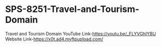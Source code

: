 # SPS-8251-Travel-and-Tourism-Domain
Travel and Tourism Domain
YouTube Link-https://youtu.be/_FLYVGhIYBU 
Website Link-https://x0t.ad4.myftpupload.com/
